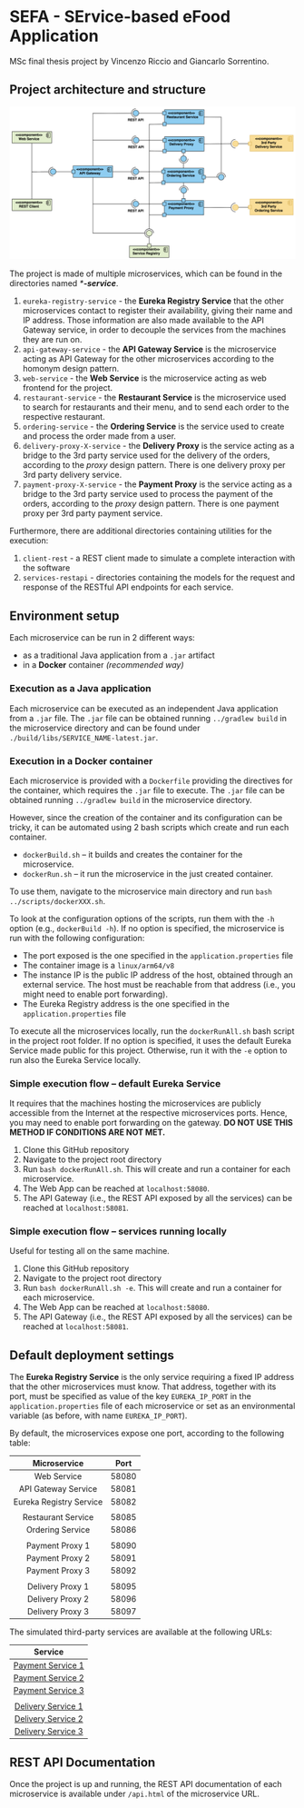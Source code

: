 # SEFA - SErvice-based eFood Application
MSc final thesis project by Vincenzo Riccio and Giancarlo Sorrentino.

## Project architecture and structure

![Component Diagram](../documents/Component%20Diagram.png)

The project is made of multiple microservices, which can be found in the directories named _***-service**_.

1. `eureka-registry-service` - the **Eureka Registry Service** that the other microservices contact to register their availability, giving their name and IP address. Those information are also made available to the API Gateway service, in order to decouple the services from the machines they are run on.
2. `api-gateway-service` - the **API Gateway Service** is the microservice acting as API Gateway for the other microservices according to the homonym design pattern.
3. `web-service` - the **Web Service** is the microservice acting as web frontend for the project.
4. `restaurant-service` - the **Restaurant Service** is the microservice used to search for restaurants and their menu, and to send each order to the respective restaurant.
5. `ordering-service` - the **Ordering Service** is the service used to create and process the order made from a user.
6. `delivery-proxy-X-service` - the **Delivery Proxy** is the service acting as a bridge to the 3rd party service used for the delivery of the orders, according to the _proxy_ design pattern. There is one delivery proxy per 3rd party delivery service.
7. `payment-proxy-X-service` - the **Payment Proxy** is the service acting as a bridge to the 3rd party service used to process the payment of the orders, according to the _proxy_ design pattern. There is one payment proxy per 3rd party payment service.

Furthermore, there are additional directories containing utilities for the execution:

1.  `client-rest` - a REST client made to simulate a complete interaction with the software
2.  `services-restapi` - directories containing the models for the request and response of the RESTful API endpoints for each service.


## Environment setup
Each microservice can be run in 2 different ways: 
- as a traditional Java application from a `.jar` artifact
- in a **Docker** container _(recommended way)_

### Execution as a Java application
Each microservice can be executed as an independent Java application from a `.jar` file. The `.jar` file can be obtained running `../gradlew build` in the microservice directory and can be found under `./build/libs/SERVICE_NAME-latest.jar`.

### Execution in a Docker container
Each microservice is provided with a `Dockerfile` providing the directives for the container, which requires the `.jar` file to execute. The `.jar` file can be obtained running `../gradlew build` in the microservice directory.

However, since the creation of the container and its configuration can be tricky, it can be automated using 2 bash scripts which create and run each container.

- `dockerBuild.sh` – it builds and creates the container for the microservice.
- `dockerRun.sh` – it run the microservice in the just created container.

To use them, navigate to the microservice main directory and run `bash ../scripts/dockerXXX.sh`.

To look at the configuration options of the scripts, run them with the `-h` option (e.g., `dockerBuild -h`). If no option is specified, the microservice is run with the following configuration:
- The port exposed is the one specified in the `application.properties` file
- The container image is a `linux/arm64/v8`
- The instance IP is the public IP address of the host, obtained through an external service. The host must be reachable from that address (i.e., you might need to enable port forwarding).
- The Eureka Registry address is the one specified in the `application.properties` file

To execute all the microservices locally, run the `dockerRunAll.sh` bash script in the project root folder. If no option is specified, it uses the default Eureka Service made public for this project. Otherwise, run it with the `-e` option to run also the Eureka Service locally. 

### Simple execution flow – default Eureka Service
It requires that the machines hosting the microservices are publicly accessible from the Internet at the respective microservices ports. Hence, you may need to enable port forwarding on the gateway. **DO NOT USE THIS METHOD IF CONDITIONS ARE NOT MET.**

1. Clone this GitHub repository
2. Navigate to the project root directory
3. Run `bash dockerRunAll.sh`. This will create and run a container for each microservice.
4. The Web App can be reached at `localhost:58080`.
5. The API Gateway (i.e., the REST API exposed by all the services) can be reached at `localhost:58081`.


### Simple execution flow – services running locally
Useful for testing all on the same machine.
1. Clone this GitHub repository
2. Navigate to the project root directory
3. Run `bash dockerRunAll.sh -e`. This will create and run a container for each microservice.
4. The Web App can be reached at `localhost:58080`.
5. The API Gateway (i.e., the REST API exposed by all the services) can be reached at `localhost:58081`.


## Default deployment settings
The **Eureka Registry Service** is the only service requiring a fixed IP address that the other microservices must know. That address, together with its port, must be specified as value of the key `EUREKA_IP_PORT` in the `application.properties` file of each microservice or set as an environmental variable (as before, with name `EUREKA_IP_PORT`).

By default, the microservices expose one port, according to the following table:

|      Microservice       |       Port      |
|     :-------------:     | :-------------: |
|       Web Service       |      58080      |
|   API Gateway Service   |      58081      |
| Eureka Registry Service |      58082      |
|                         |                 |
|    Restaurant Service   |      58085      |
|     Ordering Service    |      58086      |
|                         |                 |
|     Payment Proxy 1     |      58090      |
|     Payment Proxy 2     |      58091      |
|     Payment Proxy 3     |      58092      |
|                         |                 |
|     Delivery Proxy 1    |      58095      |
|     Delivery Proxy 2    |      58096      |
|     Delivery Proxy 3    |      58097      |

The simulated third-party services are available at the following URLs:

|         Service                                                                                  |
|     :-------------:                                                                              |
|    [Payment Service 1](https://xmximxmorpjwponbk2qp72p33i0fekhf.lambda-url.eu-west-1.on.aws/)    |
|    [Payment Service 2](https://guzsl5ufk2ztqhlxdlbatl7dzy0vaani.lambda-url.eu-west-1.on.aws/)    |
|    [Payment Service 3](https://aajv6txnny7uuycydk5lignrpy0fbrnq.lambda-url.eu-west-1.on.aws/)    |
|                                                                                                  |
|    [Delivery Service 1](https://x5xycqlbgwhi72r5lo2nwevrw40tomhi.lambda-url.eu-west-1.on.aws/)   |
|    [Delivery Service 2](https://63lm7vm6mhuunmisf3ym3kmtpq0rsxll.lambda-url.eu-west-1.on.aws/)   |
|    [Delivery Service 3](https://b7435mgabew2hf67gupfyyy2fe0tdmlj.lambda-url.eu-west-1.on.aws/)   |

## REST API Documentation
Once the project is up and running, the REST API documentation of each microservice is available under `/api.html` of the microservice URL.
